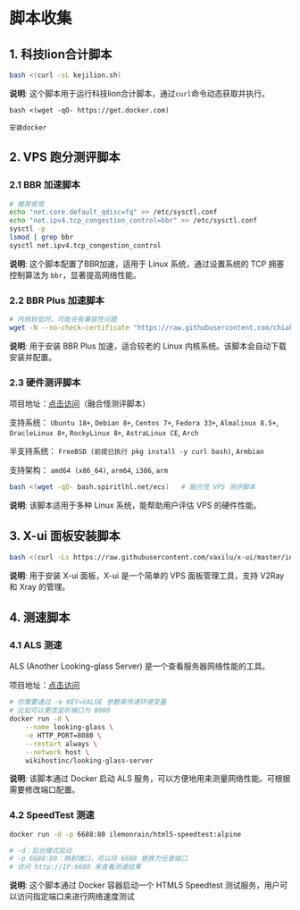 # 脚本收集

## 1. 科技lion合计脚本

```bash
bash <(curl -sL kejilion.sh)
```

**说明**: 这个脚本用于运行科技lion合计脚本，通过`curl`命令动态获取并执行。

```
bash <(wget -qO- https://get.docker.com)

安装docker
```

## 2. VPS 跑分测评脚本

### 2.1 BBR 加速脚本

```bash
# 推荐使用
echo "net.core.default_qdisc=fq" >> /etc/sysctl.conf
echo "net.ipv4.tcp_congestion_control=bbr" >> /etc/sysctl.conf
sysctl -p
lsmod | grep bbr
sysctl net.ipv4.tcp_congestion_control
```

**说明**: 这个脚本配置了BBR加速，适用于 Linux 系统，通过设置系统的 TCP 拥塞控制算法为 `bbr`，显著提高网络性能。

### 2.2 BBR Plus 加速脚本

```bash
# 内核较低时，可能会有兼容性问题
wget -N --no-check-certificate "https://raw.githubusercontent.com/chiakge/Linux-NetSpeed/master/tcp.sh" && chmod +x tcp.sh && ./tcp.sh
```

**说明**: 用于安装 BBR Plus 加速，适合较老的 Linux 内核系统。该脚本会自动下载安装并配置。

### 2.3 硬件测评脚本

项目地址：[点击访问](https://github.com/spiritLHLS/ecs)（融合怪测评脚本）

支持系统：
 `Ubuntu 18+`, `Debian 8+`, `Centos 7+`, `Fedora 33+`, `Almalinux 8.5+`, `OracleLinux 8+`, `RockyLinux 8+`, `AstraLinux CE`, `Arch`

半支持系统：
 `FreeBSD (前提已执行 pkg install -y curl bash)`, `Armbian`

支持架构：
 `amd64 (x86_64)`, `arm64`, `i386`, `arm`

```bash
bash <(wget -qO- bash.spiritlhl.net/ecs)   # 融合怪 VPS 测评脚本
```

**说明**: 该脚本适用于多种 Linux 系统，能帮助用户评估 VPS 的硬件性能。

## 3. X-ui 面板安装脚本

```bash
bash <(curl -Ls https://raw.githubusercontent.com/vaxilu/x-ui/master/install.sh)
```

**说明**: 用于安装 X-ui 面板，X-ui 是一个简单的 VPS 面板管理工具，支持 V2Ray 和 Xray 的管理。

## 4. 测速脚本

### 4.1 ALS 测速

ALS (Another Looking-glass Server) 是一个查看服务器网络性能的工具。

项目地址：[点击访问](https://github.com/wikihost-opensource/als)

```bash
# 你需要通过 -e KEY=VALUE 参数来传递环境变量
# 比如可以更改监听端口为 8080
docker run -d \
    --name looking-glass \
    -e HTTP_PORT=8080 \
    --restart always \
    --network host \
    wikihostinc/looking-glass-server
```

**说明**: 该脚本通过 Docker 启动 ALS 服务，可以方便地用来测量网络性能。可根据需要修改端口配置。

### 4.2 SpeedTest 测速

```bash
docker run -d -p 6688:80 ilemonrain/html5-speedtest:alpine

# -d：后台模式启动
# -p 6688:80：映射端口，可以将 6688 替换为任意端口
# 访问 http://IP:6688 来查看测速结果
```

**说明**: 这个脚本通过 Docker 容器启动一个 HTML5 Speedtest 测试服务，用户可以访问指定端口来进行网络速度测试
